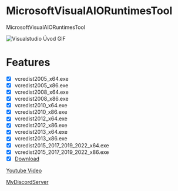 # MicrosoftVisualAIORuntimesTool
MicrosoftVisualAIORuntimesTool




![Visualstudio Úvod GIF](https://user-images.githubusercontent.com/74623428/233642143-aaa27f7f-f36f-4657-95cb-425129f65e51.gif)





# Features
- [x] vcredist2005_x64.exe
- [x] vcredist2005_x86.exe
- [x] vcredist2008_x64.exe
- [x] vcredist2008_x86.exe
- [x] vcredist2010_x64.exe
- [x] vcredist2010_x86.exe
- [x] vcredist2012_x64.exe
- [x] vcredist2012_x86.exe
- [x] vcredist2013_x64.exe
- [x] vcredist2013_x86.exe
- [x] vcredist2015_2017_2019_2022_x64.exe
- [x] vcredist2015_2017_2019_2022_x86.exe
- [x] [Download](https://github.com/noradlb1/MicrosoftVisualAIORuntimesTool/releases) 

[Youtube Video](https://youtu.be/IiKXPw5t0i4)

[MyDiscordServer](https://discord.gg/YMNUCersTM)



